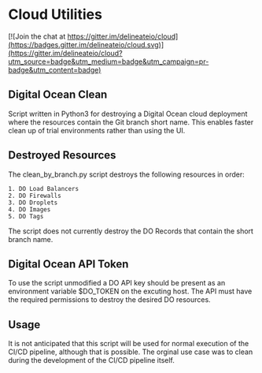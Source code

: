 # Cloud Utilities 

[![Join the chat at https://gitter.im/delineateio/cloud](https://badges.gitter.im/delineateio/cloud.svg)](https://gitter.im/delineateio/cloud?utm_source=badge&utm_medium=badge&utm_campaign=pr-badge&utm_content=badge)

## Digital Ocean Clean

Script written in Python3 for destroying a Digital Ocean cloud deployment where the resources contain the Git branch short name.  This enables faster clean up of trial environments rather than using the UI.

## Destroyed Resources 

The clean_by_branch.py script destroys the following resources in order:

    1. DO Load Balancers
    2. DO Firewalls
    3. DO Droplets 
    4. DO Images 
    5. DO Tags

The script does not currently destroy the DO Records that contain the short branch name.

## Digital Ocean API Token 

To use the script unmodified a DO API key should be present as an environment variable $DO_TOKEN on the excuting host.  The API must have the required permissions to destroy the desired DO resources.

## Usage 

It is not anticipated that this script will be used for normal execution of the CI/CD pipeline, although that is possible.  The orginal use case was to clean during the development of the CI/CD pipeline itself.
